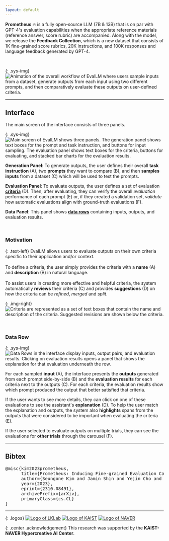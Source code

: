 ```yaml
---
layout: default
---
```


<span class="sys-name">**Prometheus**</span> 🔥 is a fully open-source LLM (7B & 13B) that is on par with GPT-4's evaluation capabilities when the appropriate reference materials (reference answer, score rubric) are accompanied. Along with the model, we release the **Feedback Collection**, which is a new dataset that consists of 1K fine-grained score rubrics, 20K instructions, and 100K responses and language feedback generated by GPT-4.


<br/>

{: .sys-img}
![Animation of the overall workflow of EvalLM where users sample inputs from a dataset, generate outputs from each input using two different prompts, and then comparatively evaluate these outputs on user-defined criteria.](/assets/img/animation.gif)

------

## Interface

The main screen of the interface consists of three panels.

{: .sys-img}
![Main screen of EvalLM shows three panels. The generation panel shows text boxes for the prompt and task instruction, and buttons for input sampling. The evaluation panel shows text boxes for the criteria, buttons for evaluating, and stacked bar charts for the evaluation results.](/assets/img/figure1.png)

<b>Generation Panel</b>: To generate outputs, the user defines their overall **task instruction** (A), two **prompts** they want to compare (B), and then **samples inputs** from a dataset (C) which will be used to test the prompts.

**Evaluation Panel**: To evaluate outputs, the user defines a set of evaluation **<a href="#criteria" target="_self">criteria</a>** (D). Then, after evaluating, they can verify the overall *evaluation* performance of each prompt (E) or, if they created a validation set, *validate* how automatic evaluations align with ground-truth evaluations (F).

**Data Panel**: This panel shows **<a href="#datarow" target="_self">data rows</a>** containing inputs, outputs, and evaluation results. 

<br/>

### <span id="motivation">Motivation</span>

{: .text-left}
<span class="sys-name">EvalLM</span> allows users to evaluate outputs on their own criteria specific to their application and/or context. 
<br/><br/>
To define a criteria, the user simply provides the criteria with a **name** (A) and **description** (B) in natural language.
<br/><br/>
To assist users in creating more effective and helpful criteria, the system automatically **reviews** their criteria (C) and provides **suggestions** (D) on how the criteria can be *refined*, *merged* and *split*.

{: .img-right}
![Criteria are represented as a set of text boxes that contain the name and description of the criteria. Suggested revisions are shown below the criteria.](/assets/img/figure2.png)

<br/>

### <span id="datarow">Data Row</span>

{: .sys-img}
![Data Rows in the interface display inputs, output pairs, and evaluation results. Clicking on evaluation results opens a panel that shows the explanation for that evaluation underneath the row.](/assets/img/figure2.png)

For each sampled **input** (A), the interface presents the **outputs** generated from each prompt side-by-side (B) and the **evaluation results** for each criteria next to the outputs (C). For each criteria, the evaluation results show which prompt produced the output that better satisfied that criteria.

If the user wants to see more details, they can click on one of these evaluations to see the assistant's **explanation** (D). To help the user match the explanation and outputs, the system also **highlights** spans from the outputs that were considered to be important when evaluating the criteria (E).

If the user selected to evaluate outputs on multiple trials, they can see the evaluations for **other trials** through the carousel (F). 

------

## Bibtex
<pre>
@misc{kim2023prometheus,
      title={Prometheus: Inducing Fine-grained Evaluation Capability in Language Models}, 
      author={Seungone Kim and Jamin Shin and Yejin Cho and Joel Jang and Shayne Longpre and Hwaran Lee and Sangdoo Yun and Seongjin Shin and Sungdong Kim and James Thorne and Minjoon Seo},
      year={2023},
      eprint={2310.08491},
      archivePrefix={arXiv},
      primaryClass={cs.CL}
}
</pre>

------

{: .logos}
[![Logo of LKLab](/assets/img/lklab_logo.png)](https://lklab.kaist.ac.kr/)
[![Logo of KAIST](/assets/img/kaist_logo.png)](https://kaist.ac.kr)
[![Logo of NAVER](/assets/img/naver_logo.png)](https://www.facebook.com/NAVERAILAB)

{: .center .acknowledgement}
This research was supported by the **KAIST-NAVER Hypercreative AI Center**.
